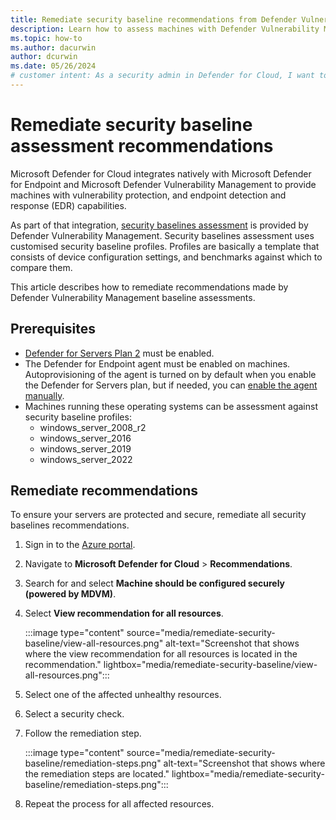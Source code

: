 ```yaml
---
title: Remediate security baseline recommendations from Defender Vulnerability Management in Microsoft Defender for Cloud
description: Learn how to assess machines with Defender Vulnerability Management security baselines in Microsoft Defender for Cloud.
ms.topic: how-to
ms.author: dacurwin
author: dcurwin
ms.date: 05/26/2024
# customer intent: As a security admin in Defender for Cloud, I want to remediate recommendations issued by Defender Vulnerability Management security baselines assessment.
---
```


# Remediate security baseline assessment recommendations

Microsoft Defender for Cloud integrates natively with Microsoft Defender for Endpoint and Microsoft Defender Vulnerability Management to provide machines with vulnerability protection, and endpoint detection and response (EDR) capabilities.

As part of that integration, [security baselines assessment](/defender-vulnerability-management/tvm-security-baselines) is provided by Defender Vulnerability Management. Security baselines assessment uses customised security baseline profiles. Profiles are basically a template that consists of device configuration settings, and benchmarks against which to compare them. 

This article describes how to remediate recommendations made by Defender Vulnerability Management baseline assessments.

## Prerequisites

- [Defender for Servers Plan 2](tutorial-enable-servers-plan.md) must be enabled.
- The Defender for Endpoint agent must be enabled on machines. Autoprovisioning of the agent is turned on by default when you enable the Defender for Servers plan, but if needed, you can [enable the agent manually](enable-defender-for-endpoint.md).
- Machines running these operating systems can be assessment against security baseline profiles:
    - windows_server_2008_r2
    - windows_server_2016
    - windows_server_2019
    - windows_server_2022

## Remediate recommendations

To ensure your servers are protected and secure, remediate all security baselines recommendations.

1. Sign in to the [Azure portal](https://portal.azure.com/).

1. Navigate to **Microsoft Defender for Cloud** > **Recommendations**.

1. Search for and select **Machine should be configured securely (powered by MDVM)**.

1. Select **View recommendation for all resources**.

    :::image type="content" source="media/remediate-security-baseline/view-all-resources.png" alt-text="Screenshot that shows where the view recommendation for all resources is located in the recommendation." lightbox="media/remediate-security-baseline/view-all-resources.png":::

1. Select one of the affected unhealthy resources.

1. Select a security check.

1. Follow the remediation step.

    :::image type="content" source="media/remediate-security-baseline/remediation-steps.png" alt-text="Screenshot that shows where the remediation steps are located." lightbox="media/remediate-security-baseline/remediation-steps.png"::: 

1. Repeat the process for all affected resources.



